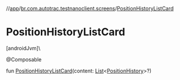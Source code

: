 //[app](../../index.md)/[br.com.autotrac.testnanoclient.screens](index.md)/[PositionHistoryListCard](-position-history-list-card.md)

# PositionHistoryListCard

[androidJvm]\

@Composable

fun [PositionHistoryListCard](-position-history-list-card.md)(content: [List](https://kotlinlang.org/api/latest/jvm/stdlib/kotlin.collections/-list/index.html)&lt;[PositionHistory](../br.com.autotrac.testnanoclient.dataRemote/-position-history/index.md)&gt;?)

